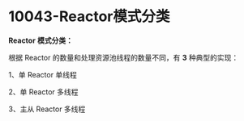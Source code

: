 # 10043-Reactor模式分类

**Reactor** **模式分类：**

根据 Reactor 的数量和处理资源池线程的数量不同，有 **3** 种典型的实现：

1、单 Reactor 单线程

2、单 Reactor 多线程

3、主从 Reactor 多线程